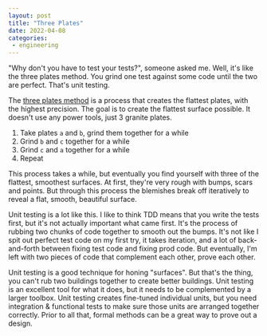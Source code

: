 ```yaml
---
layout: post
title: "Three Plates"
date: 2022-04-08
categories:
 - engineering
---
```


"Why don't you have to test your tests?", someone asked me. Well, it's like the three plates method.
You grind one test against some code until the two are perfect. That's unit testing.

The [three plates method](https://ericweinhoffer.com/blog/2017/7/30/the-whitworth-three-plates-method)
is a process that creates the flattest plates, with the highest precision. The goal is to create the 
flattest surface possible. It doesn't use any power tools, just 3 granite plates. 

1. Take plates `a` and `b`, grind them together for a while
2. Grind `b` and `c` together for a while
3. Grind `c` and `a` together for a while
4. Repeat

This process takes a while, but eventually you find yourself with three of the flattest, smoothest 
surfaces. At first, they're very rough with bumps, scars and points. But through this process the 
blemishes break off iteratively to reveal a flat, smooth, beautiful surface.

Unit testing is a lot like this. I like to think TDD means that you write the tests first, but it's
not actually important what came first. It's the process of rubbing two chunks of code together to
smooth out the bumps. It's not like I spit out perfect test code on my first try, it takes iteration,
and a lot of back-and-forth between fixing test code and fixing prod code. But eventually, I'm left
with two pieces of code that complement each other, prove each other.

Unit testing is a good technique for honing "surfaces". But that's the thing, you can't rub two
buildings together to create better buildings. Unit testing is an excellent tool for what it does,
but it needs to be complemented by a larger toolbox. Unit testing creates fine-tuned individual
units, but you need integration & functional tests to make sure those units are arranged together
correctly. Prior to all that, formal methods can be a great way to prove out a design.

